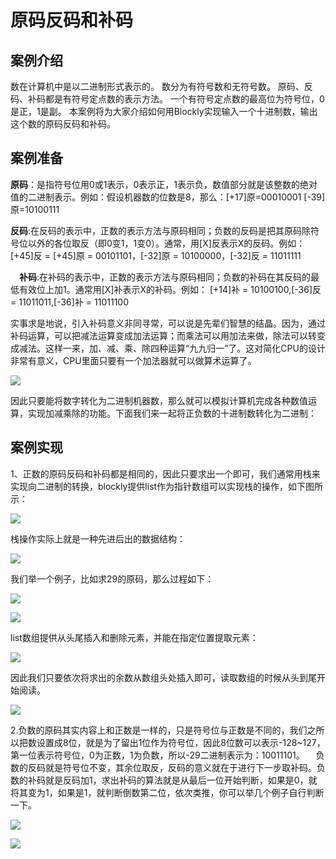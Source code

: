 # 原码反码和补码

## 案例介绍
数在计算机中是以二进制形式表示的。
数分为有符号数和无符号数。
原码、反码、补码都是有符号定点数的表示方法。
一个有符号定点数的最高位为符号位，0是正，1是副。
本案例将为大家介绍如何用Blockly实现输入一个十进制数，输出这个数的原码反码和补码。

## 案例准备
**原码**：是指符号位用0或1表示，0表示正，1表示负，数值部分就是该整数的绝对值的二进制表示。例如：假设机器数的位数是8，那么：[+17]原=00010001 [-39]原=10100111

**反码**:在反码的表示中，正数的表示方法与原码相同；负数的反码是把其原码除符号位以外的各位取反（即0变1，1变0）。通常，用[X]反表示X的反码。例如： [+45]反 = [+45]原 = 00101101，[-32]原 = 10100000，[-32]反 = 11011111

 **补码**:在补码的表示中，正数的表示方法与原码相同；负数的补码在其反码的最低有效位上加1。通常用[X]补表示X的补码。例如： [+14]补 = 10100100,[-36]反 = 11011011,[-36]补 = 11011100

实事求是地说，引入补码意义非同寻常，可以说是先辈们智慧的结晶。因为，通过补码运算，可以把减法运算变成加法运算；而乘法可以用加法来做，除法可以转变成减法。这样一来，加、减、乘、除四种运算“九九归一”了。这对简化CPU的设计非常有意义，CPU里面只要有一个加法器就可以做算术运算了。

![](/assets/1013.png)

因此只要能将数字转化为二进制机器数，那么就可以模拟计算机完成各种数值运算，实现加减乘除的功能。下面我们来一起将正负数的十进制数转化为二进制：

## 案例实现
1、正数的原码反码和补码都是相同的，因此只要求出一个即可，我们通常用栈来实现向二进制的转换，blockly提供list作为指针数组可以实现栈的操作，如下图所示：

![](/assets/p2000.png)

栈操作实际上就是一种先进后出的数据结构：

![](/assets/p2002.png)

我们举一个例子，比如求29的原码，那么过程如下：

![](/assets/p2003.png)

![](/assets/p2004.png)

list数组提供从头尾插入和删除元素，并能在指定位置提取元素：

![](/assets/p2001.png)

因此我们只要依次将求出的余数从数组头处插入即可，读取数组的时候从头到尾开始阅读。

![](/assets/p2005.png)

2.负数的原码其实内容上和正数是一样的，只是符号位与正数是不同的，我们之所以把数设置成8位，就是为了留出1位作为符号位，因此8位数可以表示-128~127，第一位表示符号位，0为正数，1为负数，所以-29二进制表示为：10011101。
 负数的反码就是符号位不变，其余位取反，反码的意义就在于进行下一步取补码。负数的补码就是反码加1，求出补码的算法就是从最后一位开始判断，如果是0，就将其变为1，如果是1，就判断倒数第二位，依次类推，你可以举几个例子自行判断一下。

![](/assets/p2007.png)

![](/assets/p2008.png)











